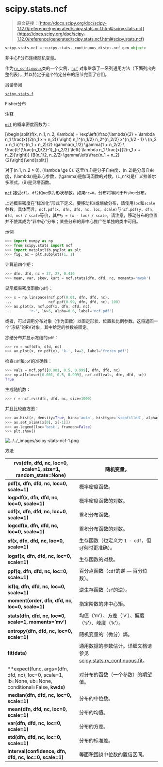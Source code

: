# scipy.stats.ncf

> 原文链接：[https://docs.scipy.org/doc/scipy-1.12.0/reference/generated/scipy.stats.ncf.html#scipy.stats.ncf](https://docs.scipy.org/doc/scipy-1.12.0/reference/generated/scipy.stats.ncf.html#scipy.stats.ncf)

```py
scipy.stats.ncf = <scipy.stats._continuous_distns.ncf_gen object>
```

非中心F分布连续随机变量。

作为[`rv_continuous`](scipy.stats.rv_continuous.html#scipy.stats.rv_continuous "scipy.stats.rv_continuous")类的一个实例，[`ncf`](#scipy.stats.ncf "scipy.stats.ncf") 对象继承了一系列通用方法（下面列出完整列表），并以特定于这个特定分布的细节完善了它们。

另请参阅

[`scipy.stats.f`](scipy.stats.f.html#scipy.stats.f "scipy.stats.f")

Fisher分布

注释

[`ncf`](#scipy.stats.ncf "scipy.stats.ncf") 的概率密度函数为：

\[\begin{split}f(x, n_1, n_2, \lambda) = \exp\left(\frac{\lambda}{2} + \lambda n_1 \frac{x}{2(n_1 x + n_2)} \right) n_1^{n_1/2} n_2^{n_2/2} x^{n_1/2 - 1} \\ (n_2 + n_1 x)^{-(n_1 + n_2)/2} \gamma(n_1/2) \gamma(1 + n_2/2) \\ \frac{L^{\frac{n_1}{2}-1}_{n_2/2} \left(-\lambda n_1 \frac{x}{2(n_1 x + n_2)}\right)} {B(n_1/2, n_2/2) \gamma\left(\frac{n_1 + n_2}{2}\right)}\end{split}\]

对于\(n_1, n_2 > 0\), \(\lambda \ge 0\). 这里\(n_1\)是分子自由度，\(n_2\)是分母自由度，\(\lambda\)是非心参数，\(\gamma\)是伽玛函数的对数，\(L_n^k\)是广义拉盖尔多项式，\(B\)是贝塔函数。

[`ncf`](#scipy.stats.ncf "scipy.stats.ncf") 接受`df1`、`df2`和`nc`作为形状参数。如果`nc=0`，分布将等同于Fisher分布。

上述概率密度在“标准化”形式下定义。要移动和/或缩放分布，请使用`loc`和`scale`参数。具体而言，`ncf.pdf(x, dfn, dfd, nc, loc, scale)`与`ncf.pdf(y, dfn, dfd, nc) / scale`等价，其中`y = (x - loc) / scale`。请注意，移动分布的位置并不使其成为“非中心”分布；某些分布的非中心推广在单独的类中可用。

示例

```py
>>> import numpy as np
>>> from scipy.stats import ncf
>>> import matplotlib.pyplot as plt
>>> fig, ax = plt.subplots(1, 1) 
```

计算前四个矩：

```py
>>> dfn, dfd, nc = 27, 27, 0.416
>>> mean, var, skew, kurt = ncf.stats(dfn, dfd, nc, moments='mvsk') 
```

显示概率密度函数(`pdf`)：

```py
>>> x = np.linspace(ncf.ppf(0.01, dfn, dfd, nc),
...                 ncf.ppf(0.99, dfn, dfd, nc), 100)
>>> ax.plot(x, ncf.pdf(x, dfn, dfd, nc),
...        'r-', lw=5, alpha=0.6, label='ncf pdf') 
```

或者，可以调用分布对象（作为函数）以固定形状、位置和比例参数。这将返回一个“冻结”的RV对象，其中给定的参数被固定。

冻结分布并显示冻结的`pdf`：

```py
>>> rv = ncf(dfn, dfd, nc)
>>> ax.plot(x, rv.pdf(x), 'k-', lw=2, label='frozen pdf') 
```

检查`cdf`和`ppf`的准确性：

```py
>>> vals = ncf.ppf([0.001, 0.5, 0.999], dfn, dfd, nc)
>>> np.allclose([0.001, 0.5, 0.999], ncf.cdf(vals, dfn, dfd, nc))
True 
```

生成随机数：

```py
>>> r = ncf.rvs(dfn, dfd, nc, size=1000) 
```

并且比较直方图：

```py
>>> ax.hist(r, density=True, bins='auto', histtype='stepfilled', alpha=0.2)
>>> ax.set_xlim([x[0], x[-1]])
>>> ax.legend(loc='best', frameon=False)
>>> plt.show() 
```

![../../_images/scipy-stats-ncf-1.png](../Images/768e07984f9ce60bbe41ceaa4d0289e6.png)

方法

| **rvs(dfn, dfd, nc, loc=0, scale=1, size=1, random_state=None)** | 随机变量。 |
| --- | --- |
| **pdf(x, dfn, dfd, nc, loc=0, scale=1)** | 概率密度函数。 |
| **logpdf(x, dfn, dfd, nc, loc=0, scale=1)** | 概率密度函数的对数。 |
| **cdf(x, dfn, dfd, nc, loc=0, scale=1)** | 累积分布函数。 |
| **logcdf(x, dfn, dfd, nc, loc=0, scale=1)** | 累积分布函数的对数。 |
| **sf(x, dfn, dfd, nc, loc=0, scale=1)** | 生存函数（也定义为 `1 - cdf`，但*sf*有时更准确）。 |
| **logsf(x, dfn, dfd, nc, loc=0, scale=1)** | 生存函数的对数。 |
| **ppf(q, dfn, dfd, nc, loc=0, scale=1)** | 百分点函数（`cdf`的逆 — 百分位数）。 |
| **isf(q, dfn, dfd, nc, loc=0, scale=1)** | 逆生存函数（`sf`的逆）。 |
| **moment(order, dfn, dfd, nc, loc=0, scale=1)** | 指定阶数的非中心矩。 |
| **stats(dfn, dfd, nc, loc=0, scale=1, moments=’mv’)** | 均值（‘m’）、方差（‘v’）、偏度（‘s’）、峰度（‘k’）。 |
| **entropy(dfn, dfd, nc, loc=0, scale=1)** | 随机变量的（微分）熵。 |
| **fit(data)** | 通用数据的参数估计。详细文档请参见 [scipy.stats.rv_continuous.fit](https://docs.scipy.org/doc/scipy/reference/generated/scipy.stats.rv_continuous.fit.html#scipy.stats.rv_continuous.fit)。 |
| **expect(func, args=(dfn, dfd, nc), loc=0, scale=1, lb=None, ub=None, conditional=False, **kwds)** | 对分布的函数（一个参数）的期望值。 |
| **median(dfn, dfd, nc, loc=0, scale=1)** | 分布的中位数。 |
| **mean(dfn, dfd, nc, loc=0, scale=1)** | 分布的均值。 |
| **var(dfn, dfd, nc, loc=0, scale=1)** | 分布的方差。 |
| **std(dfn, dfd, nc, loc=0, scale=1)** | 分布的标准差。 |
| **interval(confidence, dfn, dfd, nc, loc=0, scale=1)** | 等面积围绕中位数的置信区间。 |
